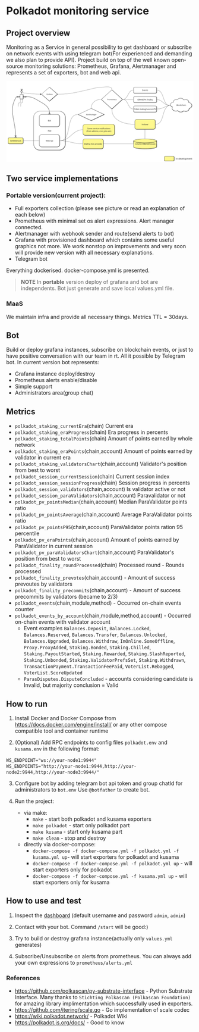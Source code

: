 # Polkadot monitoring service
## Project overview
Monitoring as a Service in general possibility to get dashboard or subscribe on network events with using telegram bot(For experienced and demanding we also plan to provide API). Project build on top of the well known open-source monitoring solutions: Prometheus, Grafana, Alertmanager and represents a set of exporters, bot and web api.


![](docs/Common.png)


## Two service implementations
### Portable version(current project):
* Full exporters collection (please see picture or read an explanation of each below)
* Prometheus with minimal set os alert expressions. Alert manager connected.
* Alertmanager with webhook sender and route(send alerts to bot)
* Grafana with provisioned dashboard which contains some useful graphics not more. We work nonstop on improvements and very soon will provide new version with all necessary explanations.
* Telegram bot

Everything dockerised. docker-compose.yml is presented.
> **NOTE** In **portable** version deploy of grafana and bot are independents. Bot just generate and save local values.yml file. 

### MaaS
We maintain infra and provide all necessary things. Metrics TTL = 30days.

## Bot 
Build or deploy grafana instances, subscribe on blockchain events, or just to have positive conversation with our team in rt. All it possible by Telegram bot.
In current version bot represents:
* Grafana instance deploy/destroy
* Prometheus alerts enable/disable
* Simple support
* Administrators area(group chat)

## Metrics


* `polkadot_staking_currentEra`(chain) Current era
* `polkadot_staking_eraProgress`(chain) Era progress in percents
* `polkadot_staking_totalPoints`(chain) Amount of points earned by whole network
* `polkadot_staking_eraPoints`(chain,account) Amount of points earned by validator in current era
* `polkadot_staking_validatorsChart`(chain,account) Validator's position from best to worst
* `polkadot_session_currentSession`(chain) Current session index
* `polkadot_session_sessionProgress`(chain) Session progress in percents
* `polkadot_session_validators`(chain,account) Is validator active or not
* `polkadot_session_paraValidators`(chain,account) Paravalidator or not
* `polkadot_pv_pointsMedian`(chain,account) Median ParaValidator points ratio
* `polkadot_pv_pointsAverage`(chain,account) Average ParaValidator points ratio
* `polkadot_pv_pointsP95`(chain,account) ParaValidator points ration 95 percentile
* `polkadot_pv_eraPoints`(chain,account) Amount of points earned by ParaValidator in current session
* `polkadot_pv_paraValidatorsChart`(chain,account) ParaValidator's position from best to worst
* `polkadot_finality_roundProcessed`(chain) Processed round - Rounds processed
* `polkadot_finality_prevotes`(chain,account) - Amount of success prevoutes by validators
* `polkadot_finality_precommits`(chain,account) - Amount of success precommits by validators (became to 2/3)
* `polkadot_events`(chain,module,method) - Occurred on-chain events counter
* `polkadot_events_by_account`(chain,module,method,account) - Occurred on-chain events with validator account
    * Event examples `Balances.Deposit`, `Balances.Locked`, `Balances.Reserved`, `Balances.Transfer`, `Balances.Unlocked`, `Balances.Upgraded`, `Balances.Withdraw`, `ImOnline.SomeOffline`, `Proxy.ProxyAdded`, `Staking.Bonded`, `Staking.Chilled`, `Staking.PayoutStarted`, `Staking.Rewarded`, `Staking.SlashReported`, `Staking.Unbonded`, `Staking.ValidatorPrefsSet`, `Staking.Withdrawn`, `TransactionPayment.TransactionFeePaid`, `VoterList.Rebagged`, `VoterList.ScoreUpdated`
    * `ParasDisputes.DisputeConcluded` - accounts considering candidate is Invalid, but majority conclusion = Valid

## How to run

1. Install Docker and Docker Compose from https://docs.docker.com/engine/install/ or any other compose compatible tool and container runtime

2. (Optional) Add RPC endpoints to config files `polkadot.env` and `kusama.env` in the following format:

```
WS_ENDPOINT="ws://your-node1:9944"
WS_ENDPOINTS="http://your-node1:9944,http://your-node2:9944,http://your-node3:9944/"
```
3. Configure bot by adding telegram bot api token and group chatId for administrators to `bot.env` Use `@botfather` to create bot. 

4. Run the project:
    * via make:
        * `make` - start both polkadot and kusama exporters
        * `make polkadot` - start only polkadot part
        * `make kusama` - start only kusama part
        * `make clean` - stop and destroy
    * directly via docker-compose:
        * `docker-compose -f docker-compose.yml -f polkadot.yml -f kusama.yml up`-  will start exporters for polkadot and kusama
        * `docker-compose -f docker-compose.yml -f polkadot.yml up` - will start exporters only for polkadot
        * `docker-compose -f docker-compose.yml -f kusama.yml up` - will start exporters only for kusama

## How to use and test
1. Inspect the [dashboard](http://127.0.0.1:3000/d/fDrj0_EGz/p2p-org-polkadot-kusama-dashboard?orgId=1) (default username and password `admin`, `admin`)

2. Contact with your bot. Command `/start` will be good:)

3. Try to build or destroy grafana instance(actually only `values.yml` generates)

4. Subscribe/Unsubscribe on alerts from prometheus. You can always add your own expressions to `prometheus/alerts.yml`

### References

* https://github.com/polkascan/py-substrate-interface - Python Substrate Interface. Many thanks to `Stichting Polkascan (Polkascan Foundation)` for amazing library implimentation which successfully used in exporters.
* https://github.com/itering/scale.go - Go implementation of scale codec
* https://wiki.polkadot.network/ - Polkadot Wiki
* https://polkadot.js.org/docs/ - Good to know
